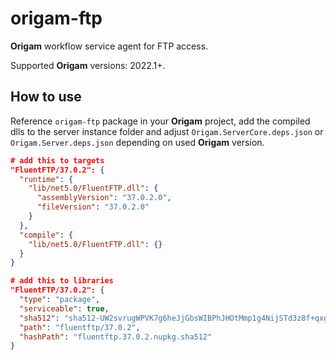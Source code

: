 # origam-ftp
**Origam** workflow service agent for FTP access.

Supported **Origam** versions: 2022.1+.

## How to use
Reference `origam-ftp` package in your **Origam** project, add the compiled dlls to the server instance folder and adjust 
 `Origam.ServerCore.deps.json` or `Origam.Server.deps.json` depending on used **Origam** version.
```json
# add this to targets
"FluentFTP/37.0.2": {
  "runtime": {
    "lib/net5.0/FluentFTP.dll": {
      "assemblyVersion": "37.0.2.0",
      "fileVersion": "37.0.2.0"
    }
  },
  "compile": {
    "lib/net5.0/FluentFTP.dll": {}
  }
}
```
```json
# add this to libraries
"FluentFTP/37.0.2": {
  "type": "package",
  "serviceable": true,
  "sha512": "sha512-UW2svrugWPVK7g6heJjGbsWIBPhJHOtMmp1g4NijSTd3z8f+qxg8kv8cIzAWfxusjCRThIHpJts2PHjbg0SOKQ==",
  "path": "fluentftp/37.0.2",
  "hashPath": "fluentftp.37.0.2.nupkg.sha512"
}
```
